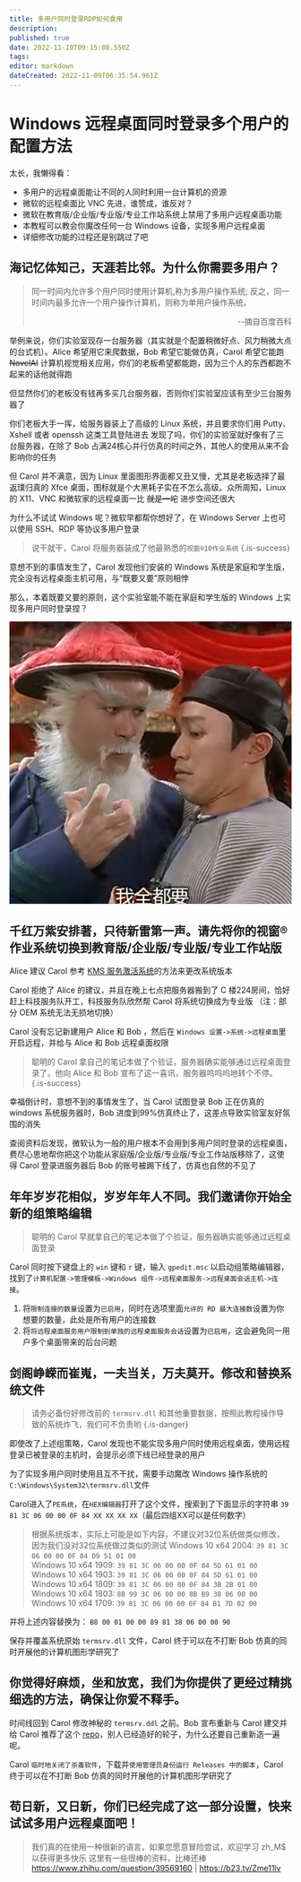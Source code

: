 ```yaml
---
title: 多用户同时登录RDP如何食用
description: 
published: true
date: 2022-11-10T09:15:08.550Z
tags: 
editor: markdown
dateCreated: 2022-11-09T06:35:54.961Z
---
```


# Windows 远程桌面同时登录多个用户的配置方法

太长，我懒得看：
- 多用户的远程桌面能让不同的人同时利用一台计算机的资源
- 微软的远程桌面比 VNC 先进，谁赞成，谁反对？
- 微软在教育版/企业版/专业版/专业工作站系统上禁用了多用户远程桌面功能
- 本教程可以教会你魔改任何一台 Windows 设备，实现多用户远程桌面
- 详细修改功能的过程还是别跳过了吧

## 海记忆体知己，天涯若比邻。为什么你需要多用户？
  
> 同一时间内允许多个用户同时使用计算机,称为多用户操作系统; 反之，同一时间内最多允许一个用户操作计算机，则称为单用户操作系统。 
> <p align="right">--摘自百度百科</p>

举例来说，你们实验室现存一台服务器（其实就是个配置稍微好点、风力稍微大点的台式机）。Alice 希望用它来爬数据，Bob 希望它能做仿真，Carol 希望它能跑 ~~NovelAI~~ 计算机视觉相关应用，你们的老板希望都能跑，因为三个人的东西都跑不起来的话他就得跑  
  
但显然你们的老板没有钱再多买几台服务器，否则你们实验室应该有至少三台服务器了
 
你们老板大手一挥，给服务器装上了高级的 Linux 系统，并且要求你们用 Putty、Xshell 或者 openssh 这类工具登陆进去
发现了吗，你们的实验室就好像有了三台服务器，在除了 Bob 占满24核心并行仿真的时间之外，其他人的使用从来不会影响你的任务


但 Carol 并不满意，因为 Linux 里面图形界面都又丑又慢，尤其是老板选择了最返璞归真的 Xfce 桌面，图标就是个大黑耗子实在不怎么高级。众所周知，Linux 的 X11、VNC 和微软家的远程桌面一比 ~~就是一坨~~ 进步空间还很大 

为什么不试试 Windows 呢？微软早都帮你想好了，在 Windows Server 上也可以使用 SSH、RDP 等协议多用户登录


> 说干就干，Carol 将服务器装成了他最熟悉的`视窗®10作业系统`
{.is-success}

意想不到的事情发生了，Carol 发现他们安装的 Windows 系统是家庭和学生版，完全没有远程桌面主机可用，与“既要又要”原则相悖

那么，本着既要又要的原则，这个实验室能不能在家庭和学生版的 Windows 上实现多用户同时登录捏？  

  
![wqdy.jpg](/system/windows/img/multiRDP_wqdy.jpg)

## 千红万紫安排著，只待新雷第一声。请先将你的视窗®作业系统切换到教育版/企业版/专业版/专业工作站版


Alice 建议 Carol 参考 [KMS 服务激活系统](https://github.com/netnr/kms)的方法来更改系统版本
  
Carol 拒绝了 Alice 的建议，并且在晚上七点把服务器搬到了 C 楼224房间，恰好赶上科技服务队开工，科技服务队欣然帮 Carol 将系统切换成为专业版
（注：部分 OEM 系统无法无损地切换）

Carol 没有忘记新建用户 Alice 和 Bob ，然后在 `Windows 设置->系统->远程桌面`里开启远程，并给与 Alice 和 Bob 远程桌面权限

> 聪明的 Carol 拿自己的笔记本做了个验证，服务器确实能够通过远程桌面登录了。他向 Alice 和 Bob 宣布了这一喜讯，服务器呜呜呜地转个不停。
{.is-success}

幸福倒计时，意想不到的事情发生了，当 Carol 试图登录 Bob 正在仿真的 windows 系统服务器时，Bob 进度到99%仿真终止了，这差点导致实验室友好氛围的消失 
  
查阅资料后发现，微软认为一般的用户根本不会用到多用户同时登录的远程桌面，费尽心思地帮你把这个功能从家庭版/企业版/专业版/专业工作站版移除了，这使得 Carol 登录进服务器后 Bob 的账号被踢下线了，仿真也自然的不见了  



## 年年岁岁花相似，岁岁年年人不同。我们邀请你开始全新的组策略编辑

> 聪明的 Carol 早就拿自己的笔记本做了个验证，服务器确实能够通过远程桌面登录

Carol 同时按下键盘上的 `win` 键和 `r` 键，输入 `gpedit.msc` 以启动组策略编辑器，找到了`计算机配置->管理模板->Windows 组件->远程桌面服务->远程桌面会话主机->连接`。
1. 将`限制连接的数量`设置为`已启用`，同时在选项里面`允许的 RD 最大连接数`设置为你想要的数量，此处是所有用户的连接数
2. 将`将远程桌面服务用户限制到单独的远程桌面服务会话`设置为`已启用`，这会避免同一用户多个桌面带来的后台问题

## 剑阁峥嵘而崔嵬，一夫当关，万夫莫开。修改和替换系统文件

> 请务必备份好修改前的 `termsrv.dll` 和其他重要数据，按照此教程操作导致的系统炸飞，我们可不负责哟
{.is-danger}

即使改了上述组策略，Carol 发现也不能实现多用户同时使用远程桌面，使用远程登录已被登录的主机时，会提示必须下线已经登录的用户  

为了实现多用户同时使用且互不干扰，需要手动魔改 Windows 操作系统的`C:\Windows\System32\termsrv.dll`文件  

Carol进入了`PE系统`，在`HEX编辑器`打开了这个文件，搜索到了下面显示的字符串
`39 81 3C 06 00 00 0F 84 XX XX XX XX`（最后四组XX可以是任何数字）

> 根据系统版本，实际上可能是如下内容，不建议对32位系统做类似修改，因为我们没对32位系统做过类似的测试
> Windows 10 x64 2004: `39 81 3C 06 00 00 0F 84 D9 51 01 00`  
> Windows 10 x64 1909: `39 81 3C 06 00 00 0F 84 5D 61 01 00` 
> Windows 10 x64 1903: `39 81 3C 06 00 00 0F 84 5D 61 01 00`  
> Windows 10 x64 1809: `39 81 3C 06 00 00 0F 84 3B 2B 01 00`  
> Windows 10 x64 1803: `8B 99 3C 06 00 00 8B B9 38 06 00 00`  
> Windows 10 x64 1709: `39 81 3C 06 00 00 0F 84 B1 7D 02 00`  

并将上述内容替换为： `B8 00 01 00 00 89 81 38 06 00 00 90`   

保存并覆盖系统原始 `termsrv.dll` 文件，Carol 终于可以在不打断 Bob 仿真的同时开展他的计算机图形学研究了


## 你觉得好麻烦，坐和放宽，我们为你提供了更经过精挑细选的方法，确保让你爱不释手。

时间线回到 Carol 修改神秘的 `termsrv.ddl` 之前。Bob 宣布重新与 Carol 建交并给 Carol 推荐了这个 [repo](https://github.com/sebaxakerhtc/rdpwrap)，别人已经造好的轮子，为什么还要自己重新造一遍呢。

Carol `临时地关闭了杀毒软件`，下载并`使用管理员身份运行 Releases 中的脚本`，Carol 终于可以在不打断 Bob 仿真的同时开展他的计算机图形学研究了

## 苟日新，又日新，你们已经完成了这一部分设置，快来试试多用户远程桌面吧！  
  
  
  
  
> 我们真的在使用一种很新的语言，如果您愿意冒险尝试，欢迎学习 zh_M$ 以获得更多快乐
> 这里有一些很棒的资料，比棒还棒
> <https://www.zhihu.com/question/39569160> | <https://b23.tv/Zme11lv>



